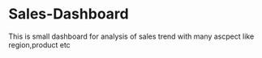 # Sales-Dashboard
This is small dashboard for analysis of sales trend with many ascpect like region,product etc
